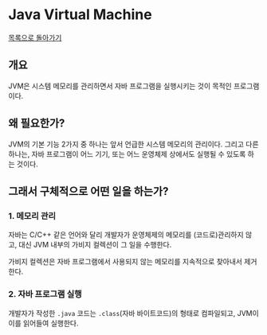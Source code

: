 # Java Virtual Machine

[목록으로 돌아가기](../README.md)

## 개요

JVM은 시스템 메모리를 관리하면서 자바 프로그램을 실행시키는 것이 목적인 프로그램이다.

## 왜 필요한가?

JVM의 기본 기능 2가지 중 하나는 앞서 언급한 시스템 메모리의 관리이다. 그리고 다른 하나는, 자바 프로그램이 어느 기기, 또는 어느 운영체제 상에서도 실행될 수 있도록 하는 것이다.

## 그래서 구체적으로 어떤 일을 하는가?

### 1. 메모리 관리

자바는 C/C++ 같은 언어와 달리 개발자가 운영체제의 메모리를 (코드로)관리하지 않고, 대신 JVM 내부의 가비지 컬렉션이 그 일을 수행한다.

가비지 컬렉션은 자바 프로그램에서 사용되지 않는 메모리를 지속적으로 찾아내서 제거한다.

### 2. 자바 프로그램 실행

개발자가 작성한 `.java` 코드는 `.class`(자바 바이트코드)의 형태로 컴파일되고, JVM이 이를 읽어들여 실행한다.
